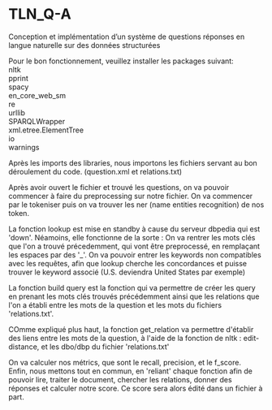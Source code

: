 # TLN_Q-A
Conception et implémentation d’un système de questions réponses en langue naturelle sur des données structurées

Pour le bon fonctionnement, veuillez installer les packages suivant:  
nltk    
pprint   
spacy  
en_core_web_sm  
re  
urllib  
SPARQLWrapper  
xml.etree.ElementTree  
io  
warnings  


Après les imports des libraries, nous importons les fichiers servant au bon déroulement du code.
(question.xml et relations.txt)

Après avoir ouvert le fichier et trouvé les questions, on va pouvoir commencer à faire du preprocessing sur notre fichier.
On va commencer par le tokeniser puis on va trouver les ner (name entities recognition) de nos token.

La fonction lookup est mise en standby à cause du serveur dbpedia qui est 'down'.
Néamoins, elle fonctionne de la sorte :
On va rentrer les mots clés que l'on a trouvé précedemment, qui vont être preprocessé, en remplaçant les espaces par des '_'.
On va pouvoir entrer les keywords non compatibles avec les requêtes, afin que lookup cherche les concordances et puisse trouver le keyword associé (U.S. deviendra United States par exemple)

La fonction build query est la fonction qui va permettre de créer les query en prenant les mots clés trouvés précédemment ainsi que les relations que l'on a établi entre les mots de la question et les mots du fichiers 'relations.txt'.

COmme expliqué plus haut, la fonction get_relation va permettre d'établir des liens entre les mots de la question, à l'aide de la fonction de nltk : edit-distance, et les dbo/dbp du fichier 'relations.txt'

On va calculer nos métrics, que sont le recall, precision, et le f_score.  
Enfin, nous mettons tout en commun, en 'reliant' chaque fonction afin de pouvoir lire, traiter le document, chercher les relations, donner des réponses et calculer notre score.
Ce score sera alors édité dans un fichier à part.

